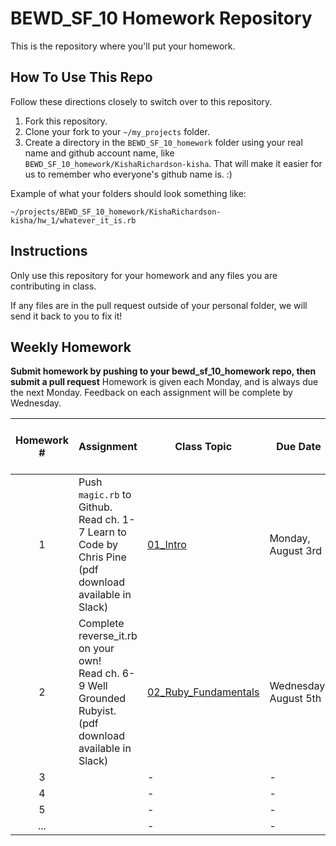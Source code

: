 BEWD_SF_10 Homework Repository
=============================

This is the repository where you'll put your homework.

How To Use This Repo
-----------------------

Follow these directions closely to switch over to this repository.

1. Fork this repository.
2. Clone your fork to your ```~/my_projects``` folder.
3. Create a directory in the ```BEWD_SF_10_homework``` folder using your real name and github account name, like ```BEWD_SF_10_homework/KishaRichardson-kisha```. That will make it easier for us to remember who everyone's github name is. :)

Example of what your folders should look something like:

```
~/projects/BEWD_SF_10_homework/KishaRichardson-kisha/hw_1/whatever_it_is.rb
```

Instructions
-------------

Only use this repository for your homework and any files you are contributing in class.

If any files are in the pull request outside of your personal folder, we will send it back to you to fix it!

Weekly Homework
----------------

**Submit homework by pushing to your bewd_sf_10_homework repo, then submit a pull request**
Homework is given each Monday, and is always due the next Monday. Feedback on each assignment will be complete by Wednesday.

| Homework # | Assignment | Class Topic | Due Date | Feedback <br/> _(if hw submitted on time)_ |
| :--------: | ---------- | ----------- | -------- | -------- |
| 1          | Push `magic.rb` to Github. <br/> Read ch. 1-7 Learn to Code by Chris Pine (pdf download available in Slack) | [01_Intro](https://github.com/ga-students/bewd_sf_10/tree/master/01_Intro/slides) | Monday, August 3rd | Wednesday, August 5th |
| 2          | Complete reverse_it.rb on your own! <br/> Read ch. 6-9 Well Grounded Rubyist. (pdf download available in Slack) | [02_Ruby_Fundamentals](https://github.com/ga-students/bewd_sf_10/tree/master/02_Ruby_Fundamentals_1/slides) | Wednesday, August 5th | Wednesday, August 5th |
| 3          |            | - | - |
| 4          |            | - | - |
| 5          |            | - | - |
| ...        |            | - | - |
